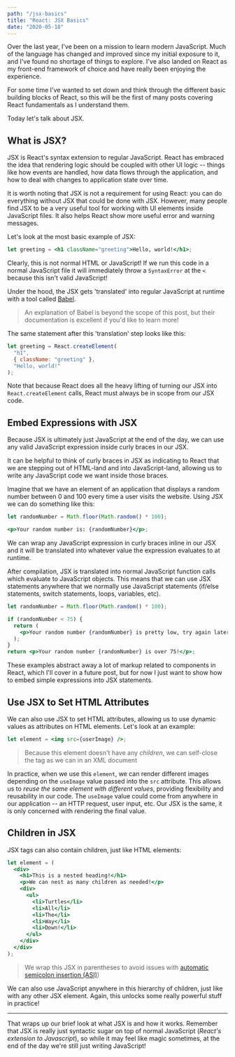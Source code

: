 ```yaml
---
path: "/jsx-basics"
title: "React: JSX Basics"
date: "2020-05-18"
---
```


Over the last year, I've been on a mission to learn modern JavaScript. Much of the language has changed and improved since my initial exposure to it, and I've found no shortage of things to explore. I've also landed on React as my front-end framework of choice and have really been enjoying the experience.

For some time I've wanted to set down and think through the different basic building blocks of React, so this will be the first of many posts covering React fundamentals as I understand them.

Today let's talk about JSX.

## What is JSX?

JSX is React's syntax extension to regular JavaScript. React has embraced the idea that rendering logic should be coupled with other UI logic -- things like how events are handled, how data flows through the application, and how to deal with changes to application state over time.

It is worth noting that JSX is not a requirement for using React: you can do everything without JSX that could be done with JSX. However, many people find JSX to be a very useful tool for working with UI elements inside JavaScript files. It also helps React show more useful error and warning messages.

Let's look at the most basic example of JSX:

```jsx
let greeting = <h1 className="greeting">Hello, world!</h1>;
```

Clearly, this is not normal HTML or JavaScript! If we run this code in a normal JavaScript file it will immediately throw a `SyntaxError` at the `<` because this isn't valid JavaScript!

Under the hood, the JSX gets 'translated' into regular JavaScript at runtime with a tool called [Babel](https://babeljs.io/docs/en/).

> An explanation of Babel is beyond the scope of this post, but their documentation is excellent if you'd like to learn more!

The same statement after this 'translation' step looks like this:

```jsx
let greeting = React.createElement(
  "h1",
  { className: "greeting" },
  "Hello, world!"
);
```

Note that because React does all the heavy lifting of turning our JSX into `React.createElement` calls, React must always be in scope from our JSX code.

## Embed Expressions with JSX

Because JSX is ultimately just JavaScript at the end of the day, we can use any valid JavaScript expression inside curly braces in our JSX.

It can be helpful to think of curly braces in JSX as indicating to React that we are stepping out of HTML-land and into JavaScript-land, allowing us to write any JavaScript code we want inside those braces.

Imagine that we have an element of an application that displays a random number between 0 and 100 every time a user visits the website. Using JSX we can do something like this:

```jsx
let randomNumber = Math.floor(Math.random() * 100);

<p>Your random number is: {randomNumber}</p>;
```

We can wrap any JavaScript expression in curly braces inline in our JSX and it will be translated into whatever value the expression evaluates to at runtime.

After compilation, JSX is translated into normal JavaScript function calls which evaluate to JavaScript objects. This means that we can use JSX statements anywhere that we normally use JavaScript statements (if/else statements, switch statements, loops, variables, etc).

```jsx
let randomNumber = Math.floor(Math.random() * 100);

if (randomNumber < 75) {
  return (
    <p>Your random number {randomNumber} is pretty low, try again later!</p>
  );
}
return <p>Your random number {randomNumber} is over 75!</p>;
```

These examples abstract away a lot of markup related to components in React, which I'll cover in a future post, but for now I just want to show how to embed simple expressions into JSX statements.

## Use JSX to Set HTML Attributes

We can also use JSX to set HTML attributes, allowing us to use dynamic values as attributes on HTML elements. Let's look at an example:

```jsx
let element = <img src={userImage} />;
```

> Because this element doesn't have any _children_, we can self-close the tag as we can in an XML document

In practice, when we use this `element`, we can render different images depending on the `useImage` value passed into the `src` attribute. This allows us to _reuse the same element with different values_, providing flexibility and reusability in our code. The `useImage` value could come from anywhere in our application -- an HTTP request, user input, etc. Our JSX is the same, it is only concerned with rendering the final value.

## Children in JSX

JSX tags can also contain children, just like HTML elements:

```jsx
let element = (
  <div>
    <h1>This is a nested heading!</h1>
    <p>We can nest as many children as needed!</p>
    <div>
      <ul>
        <li>Turtles</li>
        <li>All</li>
        <li>The</li>
        <li>Way</li>
        <li>Down!</li>
      </ul>
    </div>
  </div>
);
```

> We wrap this JSX in parentheses to avoid issues with [automatic semicolon insertion (ASI)](https://stackoverflow.com/questions/2846283/what-are-the-rules-for-javascripts-automatic-semicolon-insertion-asi))

We can also use JavaScript anywhere in this hierarchy of children, just like with any other JSX element. Again, this unlocks some really powerful stuff in practice!

<hr>

That wraps up our brief look at what JSX is and how it works. Remember that JSX is really just syntactic sugar on top of normal JavaScript (_React's extension to Javascript_), so while it may feel like magic sometimes, at the end of the day we're still just writing JavaScript!
